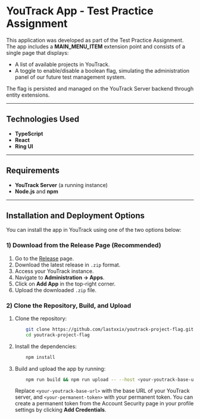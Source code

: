 # YouTrack App - Test Practice Assignment

This application was developed as part of the Test Practice Assignment. The app includes a **MAIN_MENU_ITEM** extension point and consists of a single page that displays:

- A list of available projects in YouTrack.
- A toggle to enable/disable a boolean flag, simulating the administration panel of our future test management system.

The flag is persisted and managed on the YouTrack Server backend through entity extensions.

---

## Technologies Used

- **TypeScript**
- **React**
- **Ring UI**

---

## Requirements

- **YouTrack Server** (a running instance)
- **Node.js** and **npm**

---

## Installation and Deployment Options

You can install the app in YouTrack using one of the two options below:

### 1) Download from the Release Page (Recommended)

1. Go to the [Release](https://github.com/lastxxix/your-repo/youtrack-project-flag) page.
2. Download the latest release in `.zip` format.
3. Access your YouTrack instance.
4. Navigate to **Administration -> Apps**.
5. Click on **Add App** in the top-right corner.
6. Upload the downloaded `.zip` file.

### 2) Clone the Repository, Build, and Upload

1. Clone the repository:

    ```bash
        git clone https://github.com/lastxxix/youtrack-project-flag.git
        cd youtrack-project-flag
    ```

2. Install the dependencies:

    ```bash
        npm install
    ```

3. Build and upload the app by running:

    ```bash
        npm run build && npm run upload -- --host <your-youtrack-base-url> --token <your-permanent-token>
    ```

    Replace `<your-youtrack-base-url>` with the base URL of your YouTrack server, and `<your-permanent-token>` with your permanent token. You can create a permanent token from the Account Security page in your profile settings by clicking **Add Credentials**.
